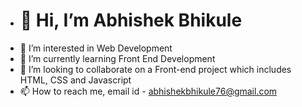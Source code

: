 - <h1>👋 Hi, I’m Abhishek Bhikule </h1>
- 👀 I’m interested in Web Development
- 🌱 I’m currently learning Front End Development
- 💞️ I’m looking to collaborate on a Front-end project which includes HTML, CSS and Javascript
- 📫 How to reach me, email id - abhishekbhikule76@gmail.com

<!---
Bhikule19/Bhikule19 is a ✨ special ✨ repository because its `README.md` (this file) appears on your GitHub profile.
You can click the Preview link to take a look at your changes.
--->
